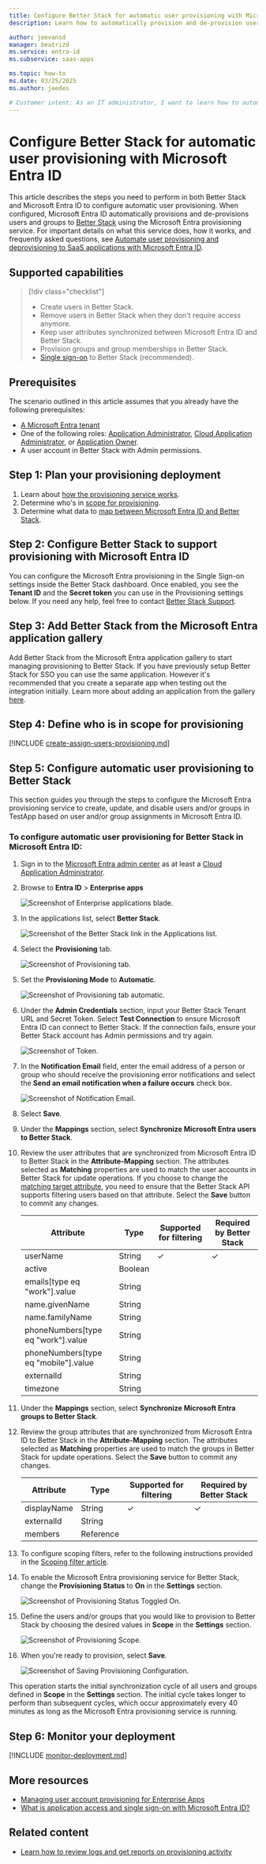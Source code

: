 ```yaml
---
title: Configure Better Stack for automatic user provisioning with Microsoft Entra ID
description: Learn how to automatically provision and de-provision user accounts from Microsoft Entra ID to Better Stack.

author: jeevansd
manager: beatrizd
ms.service: entra-id
ms.subservice: saas-apps

ms.topic: how-to
ms.date: 03/25/2025
ms.author: jeedes

# Customer intent: As an IT administrator, I want to learn how to automatically provision and deprovision user accounts from Microsoft Entra ID to Better Stack so that I can streamline the user management process and ensure that users have the appropriate access to Better Stack.
---
```


# Configure Better Stack for automatic user provisioning with Microsoft Entra ID

This article describes the steps you need to perform in both Better Stack and Microsoft Entra ID to configure automatic user provisioning. When configured, Microsoft Entra ID automatically provisions and de-provisions users and groups to [Better Stack](https://betterstack.com) using the Microsoft Entra provisioning service. For important details on what this service does, how it works, and frequently asked questions, see [Automate user provisioning and deprovisioning to SaaS applications with Microsoft Entra ID](~/identity/app-provisioning/user-provisioning.md). 


## Supported capabilities
> [!div class="checklist"]
> * Create users in Better Stack.
> * Remove users in Better Stack when they don't require access anymore.
> * Keep user attributes synchronized between Microsoft Entra ID and Better Stack.
> * Provision groups and group memberships in Better Stack.
> * [Single sign-on](~/identity/enterprise-apps/add-application-portal-setup-oidc-sso.md) to Better Stack (recommended).

## Prerequisites

The scenario outlined in this article assumes that you already have the following prerequisites:

* [A Microsoft Entra tenant](~/identity-platform/quickstart-create-new-tenant.md) 
* One of the following roles: [Application Administrator](/entra/identity/role-based-access-control/permissions-reference#application-administrator), [Cloud Application Administrator](/entra/identity/role-based-access-control/permissions-reference#cloud-application-administrator), or [Application Owner](/entra/fundamentals/users-default-permissions#owned-enterprise-applications).
* A user account in Better Stack with Admin permissions.

## Step 1: Plan your provisioning deployment
1. Learn about [how the provisioning service works](~/identity/app-provisioning/user-provisioning.md).
1. Determine who's in [scope for provisioning](~/identity/app-provisioning/define-conditional-rules-for-provisioning-user-accounts.md).
1. Determine what data to [map between Microsoft Entra ID and Better Stack](~/identity/app-provisioning/customize-application-attributes.md).

<a name='step-2-configure-better-stack-to-support-provisioning-with-azure-ad'></a>

## Step 2: Configure Better Stack to support provisioning with Microsoft Entra ID
You can configure the Microsoft Entra provisioning in the Single Sign-on settings inside the Better Stack dashboard. Once enabled, you see the **Tenant ID** and the **Secret token** you can use in the Provisioning settings below. If you need any help, feel free to contact [Better Stack Support](mailto:hello@betterstack.com).

<a name='step-3-add-better-stack-from-the-azure-ad-application-gallery'></a>

## Step 3: Add Better Stack from the Microsoft Entra application gallery

Add Better Stack from the Microsoft Entra application gallery to start managing provisioning to Better Stack. If you have previously setup Better Stack for SSO you can use the same application. However it's recommended that you create a separate app when testing out the integration initially. Learn more about adding an application from the gallery [here](~/identity/enterprise-apps/add-application-portal.md). 

## Step 4: Define who is in scope for provisioning 

[!INCLUDE [create-assign-users-provisioning.md](~/identity/saas-apps/includes/create-assign-users-provisioning.md)]

## Step 5: Configure automatic user provisioning to Better Stack 

This section guides you through the steps to configure the Microsoft Entra provisioning service to create, update, and disable users and/or groups in TestApp based on user and/or group assignments in Microsoft Entra ID.

<a name='to-configure-automatic-user-provisioning-for-better-stack-in-azure-ad'></a>

### To configure automatic user provisioning for Better Stack in Microsoft Entra ID:

1. Sign in to the [Microsoft Entra admin center](https://entra.microsoft.com) as at least a [Cloud Application Administrator](~/identity/role-based-access-control/permissions-reference.md#cloud-application-administrator).
1. Browse to **Entra ID** > **Enterprise apps**

	![Screenshot of Enterprise applications blade.](common/enterprise-applications.png)

1. In the applications list, select **Better Stack**.

	![Screenshot of the Better Stack link in the Applications list.](common/all-applications.png)

1. Select the **Provisioning** tab.

	![Screenshot of Provisioning tab.](common/provisioning.png)

1. Set the **Provisioning Mode** to **Automatic**.

	![Screenshot of Provisioning tab automatic.](common/provisioning-automatic.png)

1. Under the **Admin Credentials** section, input your Better Stack Tenant URL and Secret Token. Select **Test Connection** to ensure Microsoft Entra ID can connect to Better Stack. If the connection fails, ensure your Better Stack account has Admin permissions and try again.

 	![Screenshot of Token.](common/provisioning-testconnection-tenanturltoken.png)

1. In the **Notification Email** field, enter the email address of a person or group who should receive the provisioning error notifications and select the **Send an email notification when a failure occurs** check box.

	![Screenshot of Notification Email.](common/provisioning-notification-email.png)

1. Select **Save**.

1. Under the **Mappings** section, select **Synchronize Microsoft Entra users to Better Stack**.

1. Review the user attributes that are synchronized from Microsoft Entra ID to Better Stack in the **Attribute-Mapping** section. The attributes selected as **Matching** properties are used to match the user accounts in Better Stack for update operations. If you choose to change the [matching target attribute](~/identity/app-provisioning/customize-application-attributes.md), you need to ensure that the Better Stack API supports filtering users based on that attribute. Select the **Save** button to commit any changes.

   |Attribute|Type|Supported for filtering|Required by Better Stack|
   |---|---|---|---|
   |userName|String|&check;|&check;|
   |active|Boolean|||
   |emails[type eq "work"].value|String|||
   |name.givenName|String|||
   |name.familyName|String|||
   |phoneNumbers[type eq "work"].value|String|||
   |phoneNumbers[type eq "mobile"].value|String|||
   |externalId|String|||
   |timezone|String|||

1. Under the **Mappings** section, select **Synchronize Microsoft Entra groups to Better Stack**.

1. Review the group attributes that are synchronized from Microsoft Entra ID to Better Stack in the **Attribute-Mapping** section. The attributes selected as **Matching** properties are used to match the groups in Better Stack for update operations. Select the **Save** button to commit any changes.

   |Attribute|Type|Supported for filtering|Required by Better Stack|
   |---|---|---|---|
   |displayName|String|&check;|&check;|
   |externalId|String|||
   |members|Reference|||
   
1. To configure scoping filters, refer to the following instructions provided in the [Scoping filter  article](~/identity/app-provisioning/define-conditional-rules-for-provisioning-user-accounts.md).

1. To enable the Microsoft Entra provisioning service for Better Stack, change the **Provisioning Status** to **On** in the **Settings** section.

	![Screenshot of Provisioning Status Toggled On.](common/provisioning-toggle-on.png)

1. Define the users and/or groups that you would like to provision to Better Stack by choosing the desired values in **Scope** in the **Settings** section.

	![Screenshot of Provisioning Scope.](common/provisioning-scope.png)

1. When you're ready to provision, select **Save**.

	![Screenshot of Saving Provisioning Configuration.](common/provisioning-configuration-save.png)

This operation starts the initial synchronization cycle of all users and groups defined in **Scope** in the **Settings** section. The initial cycle takes longer to perform than subsequent cycles, which occur approximately every 40 minutes as long as the Microsoft Entra provisioning service is running. 

## Step 6: Monitor your deployment

[!INCLUDE [monitor-deployment.md](~/identity/saas-apps/includes/monitor-deployment.md)]

## More resources

* [Managing user account provisioning for Enterprise Apps](~/identity/app-provisioning/configure-automatic-user-provisioning-portal.md)
* [What is application access and single sign-on with Microsoft Entra ID?](~/identity/enterprise-apps/what-is-single-sign-on.md)

## Related content

* [Learn how to review logs and get reports on provisioning activity](~/identity/app-provisioning/check-status-user-account-provisioning.md)
